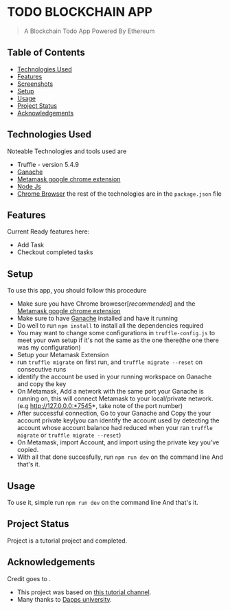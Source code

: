 # TODO BLOCKCHAIN APP
> A Blockchain Todo App Powered By Ethereum

## Table of Contents
* [Technologies Used](#technologies-used)
* [Features](#features)
* [Screenshots](#screenshots)
* [Setup](#setup)
* [Usage](#usage)
* [Project Status](#project-status)
* [Acknowledgements](#acknowledgements)

## Technologies Used
Noteable Technologies and tools used are
- Truffle - version 5.4.9
- [Ganache](https://www.trufflesuite.com/ganache)
- [Metamask google chrome extension](https://metamask.io/)
- [Node Js](https://nodejs.org/en/)
- [Chrome Browser](https://chromeenterprise.google/)
the rest of the technologies are in the `package.json` file

## Features
Current Ready features here:
- Add Task
- Checkout completed tasks

## Setup
To use this app, you should follow this procedure
- Make sure you have Chrome broweser[_recommended_] and the [Metamask google chrome extension](https://metamask.io/)
- Make sure to have [Ganache](https://www.trufflesuite.com/ganache) installed and have it running
- Do well to run `npm install` to install all the dependencies required
- You may want to change some configurations in `truffle-config.js` to meet your own setup if it's not the same as the one there(the one there was my configuration)
- Setup your Metamask Extension
- run `truffle migrate` on first run, and `truffle migrate --reset` on consecutive runs
- identify the account be used in your running workspace on Ganache and copy the key
- On Metamask, Add a network with the same port your Ganache is running on, this will connect Metamask to your local/private network. (e.g http://127.0.0.0:*7545*, take note of the port number)
-  After successful connection, Go to your Ganache and Copy the your account private key(you can identify the account used by detecting the account whose account balance had reduced when your ran `truffle migrate` or `truffle migrate --reset`)
- On Metamask, import Account, and import using the private key you've copied.
- With all that done succesfully, run `npm run dev` on the command line
And that's it.

## Usage
To use it, simple run `npm run dev` on the command line
And that's it.

## Project Status
Project is a tutorial project and completed.


## Acknowledgements
Credit goes to .
- This project was based on [this tutorial channel](https://www.youtube.com/channel/UCY0xL8V6NzzFcwzHCgB8orQ).
- Many thanks to [Dapps university](https://github.com/dappuniversity).
